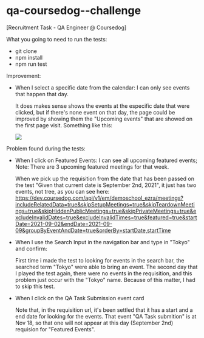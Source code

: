 # qa-coursedog--challenge
[Recruitment Task - QA Engineer @ Coursedog]

What you going to need to run the tests:

- git clone
- npm install
- npm run test

Improvement:

- When I select a specific date from the calendar: I can only see events that happen that day.

    It does makes sense shows the events at the especific date that were clicked, but if there's none event on that day, the page could be improved by showing them the "Upcoming events" that are showed on the first page visit. Something like this:

    <img src="https://user-images.githubusercontent.com/38333519/142481635-6cfb6aaf-58a3-473a-8dd5-4a41b1848b33.png">

Problem found during the tests:

- When I click on Featured Events: I can see all upcoming featured events; Note: There are 3 upcoming featured meetings for that week.

    When we pick up the requisition from the date that has been passed on the test "Given that current date is September 2nd, 2021", it just has two events, not tree, as you can see here: 
    https://dev.coursedog.com/api/v1/em/demoschool_ezra/meetings?includeRelatedData=true&skipSetupMeetings=true&skipTeardownMeetings=true&skipHiddenPublicMeetings=true&skipPrivateMeetings=true&excludeInvalidDates=true&excludeInvalidTimes=true&featured=true&startDate=2021-09-02&endDate=2021-09-09&groupByEventAndDate=true&orderBy=startDate,startTime

- When I use the Search Input in the navigation bar and type in "Tokyo" and confirm:

    First time i made the test to looking for events in the search bar, the searched term "Tokyo" were able to bring an event.
    The second day that I played the test again, there were no events in the requisition, and this problem just occur with the "Tokyo" name.
    Because of this matter, I had to skip this test.

- When I click on the QA Task Submission event card

    Note that, in the requisition url, it's been settled that it has a start and a end date for looking for the events. That event "QA Task submition" is at Nov 18, so that one will not appear at this day (September 2nd) requision for "Featured Events".

